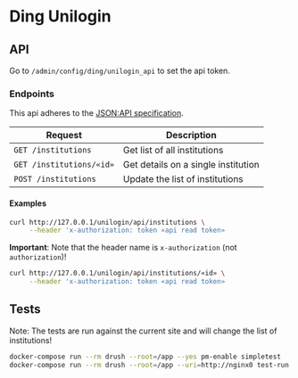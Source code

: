# Ding Unilogin

## API

Go to `/admin/config/ding/unilogin_api` to set the api token.

### Endpoints

This api adheres to the [JSON:API specification](https://jsonapi.org/).

| Request                  | Description                         |
|--------------------------|-------------------------------------|
| `GET /institutions`      | Get list of all institutions        |
| `GET /institutions/«id»` | Get details on a single institution |
| `POST /institutions`     | Update the list of institutions     |

#### Examples

```sh
curl http://127.0.0.1/unilogin/api/institutions \
     --header 'x-authorization: token «api read token»
```

**Important**: Note that the header name is `x-authorization` (not
`authorization`)!

```sh
curl http://127.0.0.1/unilogin/api/institutions/«id» \
     --header 'x-authorization: token «api read token»
```

## Tests

Note: The tests are run against the current site and will change the list of
institutions!

```sh
docker-compose run --rm drush --root=/app --yes pm-enable simpletest
docker-compose run --rm drush --root=/app --uri=http://nginx0 test-run ding_unilogin
```
